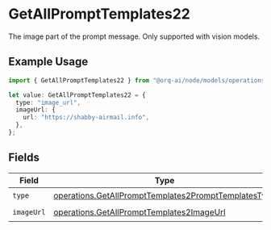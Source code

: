 # GetAllPromptTemplates22

The image part of the prompt message. Only supported with vision models.

## Example Usage

```typescript
import { GetAllPromptTemplates22 } from "@orq-ai/node/models/operations";

let value: GetAllPromptTemplates22 = {
  type: "image_url",
  imageUrl: {
    url: "https://shabby-airmail.info",
  },
};
```

## Fields

| Field                                                                                                                        | Type                                                                                                                         | Required                                                                                                                     | Description                                                                                                                  |
| ---------------------------------------------------------------------------------------------------------------------------- | ---------------------------------------------------------------------------------------------------------------------------- | ---------------------------------------------------------------------------------------------------------------------------- | ---------------------------------------------------------------------------------------------------------------------------- |
| `type`                                                                                                                       | [operations.GetAllPromptTemplates2PromptTemplatesType](../../models/operations/getallprompttemplates2prompttemplatestype.md) | :heavy_check_mark:                                                                                                           | N/A                                                                                                                          |
| `imageUrl`                                                                                                                   | [operations.GetAllPromptTemplates2ImageUrl](../../models/operations/getallprompttemplates2imageurl.md)                       | :heavy_check_mark:                                                                                                           | N/A                                                                                                                          |